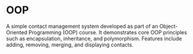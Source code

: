 # OOP
A simple contact management system developed as part of an Object-Oriented Programming (OOP) course. It demonstrates core OOP principles such as encapsulation, inheritance, and polymorphism. Features include adding, removing, merging, and displaying contacts.
